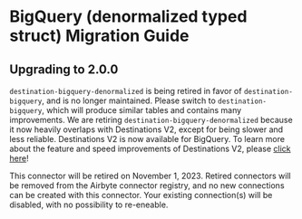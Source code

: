 # BigQuery (denormalized typed struct) Migration Guide

## Upgrading to 2.0.0

`destination-bigquery-denormalized` is being retired in favor of `destination-bigquery`, and is no longer maintained. Please switch to `destination-bigquery`, which will produce similar tables and contains many improvements.  We are retiring `destination-bigquery-denormalized` because it now heavily overlaps with Destinations V2, except for being slower and less reliable. Destinations V2 is now available for BigQuery. To learn more about the feature and speed improvements of Destinations V2, please [click here](https://docs.airbyte.com/release_notes/upgrading_to_destinations_v2)!

This connector will be retired on November 1, 2023. Retired connectors will be removed from the Airbyte connector registry, and no new connections can be created with this connector. Your existing connection(s) will be disabled, with no possibility to re-eneable.
